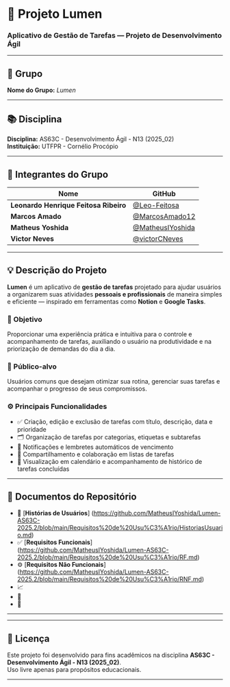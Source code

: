 # 🌟 Projeto Lumen

### Aplicativo de Gestão de Tarefas — Projeto de Desenvolvimento Ágil

---

## 🏢 Grupo
**Nome do Grupo:** *Lumen*  
<!--**Logo:** *(adicione aqui o logo da equipe ou da aplicação, se houver)*-->

---

## 📚 Disciplina
**Disciplina:** AS63C - Desenvolvimento Ágil - N13 (2025_02)   
**Instituição:** UTFPR - Cornélio Procópio 

---

## 👥 Integrantes do Grupo
| Nome | GitHub |
|------|--------|
| **Leonardo Henrique Feitosa Ribeiro** | [@Leo-Feitosa](https://github.com/Leo-Feitosa) |
| **Marcos Amado** | [@MarcosAmado12](https://github.com/MarcosAmado12) |
| **Matheus Yoshida** | [@MatheusIYoshida](https://github.com/MatheusIYoshida) |
| **Victor Neves** | [@victorCNeves](https://github.com/victorCNeves) |

<!--*(As fotos dos integrantes podem ser adicionadas futuramente usando imagens hospedadas no GitHub ou em outro repositório.)*-->

---

## 💡 Descrição do Projeto

**Lumen** é um aplicativo de **gestão de tarefas** projetado para ajudar usuários a organizarem suas atividades **pessoais e profissionais** de maneira simples e eficiente — inspirado em ferramentas como **Notion** e **Google Tasks**.

### 🎯 Objetivo
Proporcionar uma experiência prática e intuitiva para o controle e acompanhamento de tarefas, auxiliando o usuário na produtividade e na priorização de demandas do dia a dia.

### 👤 Público-alvo
Usuários comuns que desejam otimizar sua rotina, gerenciar suas tarefas e acompanhar o progresso de seus compromissos.

### ⚙️ Principais Funcionalidades
- ✅ Criação, edição e exclusão de tarefas com título, descrição, data e prioridade  
- 🗂️ Organização de tarefas por categorias, etiquetas e subtarefas  
- 🔔 Notificações e lembretes automáticos de vencimento  
- 🤝 Compartilhamento e colaboração em listas de tarefas  
- 📅 Visualização em calendário e acompanhamento de histórico de tarefas concluídas  

---

## 🧩 Documentos do Repositório

- 💬 [**Histórias de Usuários**] (https://github.com/MatheusIYoshida/Lumen-AS63C-2025.2/blob/main/Requisitos%20de%20Usu%C3%A1rio/HistoriasUsuario.md)
- ✅ [**Requisitos Funcionais**] (https://github.com/MatheusIYoshida/Lumen-AS63C-2025.2/blob/main/Requisitos%20de%20Usu%C3%A1rio/RF.md)
- ⚙️ [**Requisitos Não Funcionais**] (https://github.com/MatheusIYoshida/Lumen-AS63C-2025.2/blob/main/Requisitos%20de%20Usu%C3%A1rio/RNF.md)
- 📈 
- 🧾 
- 💬 

<!--*(Os links podem ser atualizados conforme os arquivos forem adicionados ao repositório.)*-->

---

<!--## 🚀 Metodologia de Desenvolvimento Ágil
O projeto **Lumen** é desenvolvido com base no **framework Scrum**, aplicando os principais artefatos e cerimônias da metodologia ágil:

- **Product Owner:** responsável pela priorização do backlog e visão do produto;  
- **Scrum Master:** garante a aplicação correta da metodologia e remoção de impedimentos;  
- **Development Team:** responsável pela implementação das funcionalidades;  
- **Sprints** de curta duração com entregas incrementais;  
- **Daily Meetings**, **Reviews** e **Retrospectivas** a cada sprint.

---

## ⚙️ Tecnologias Utilizadas
*(Esta seção pode ser atualizada conforme o desenvolvimento avança.)*  
- **Front-end:** [React / HTML / CSS / JavaScript]  
- **Back-end:** [Node.js / Express / etc.]  
- **Banco de Dados:** [MongoDB / MySQL / Firebase]  
- **Ferramentas Ágeis:** Trello / Jira / GitHub Projects-->  

---

## 🧠 Licença
Este projeto foi desenvolvido para fins acadêmicos na disciplina **AS63C - Desenvolvimento Ágil - N13 (2025_02)**.  
Uso livre apenas para propósitos educacionais.

---
